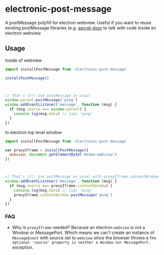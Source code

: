 # electronic-post-message

A postMessage polyfill for electron webview. Useful if you want to reuse existing postMessage libraries (e.g. [secret-door](https://github.com/QubitProducts/secret-door) to talk with code inside an electron webview.

## Usage

Inside of webview

```js
import installPostMessage from 'electronic-post-message'

installPostMessage()



// That's it!! Use postMessage as usual
window.parent.postMessage('ping')
window.addEventListener('message', function (msg) {
  if (msg.source === window.parent) {
    console.log(msg.data) // logs 'pong'
  }
})
```

In electron top level window

```js
import installPostMessage from 'electronic-post-message'

var proxyIframe = installPostMessage({
  webview: document.getElementById('#some-webview')
})



// That's it!! Use postMessage as usual with proxyIframe.contentWindow as target
window.addEventListener('message', function (msg) {
  if (msg.source === proxyIframe.contentWindow) {
    console.log(msg.data) // logs 'ping'
    proxyIframe.contentWindow.postMessage('pong')
  }
})
```

### FAQ

* Why is `proxyIframe` needed? Because an electron `webview` is not a Window or MessagePort. Which means we can't create an instance of `MessageEvent` with source set to `webview` since the browser throws a `The optional 'source' property is neither a Window nor MessagePort.` exception.

